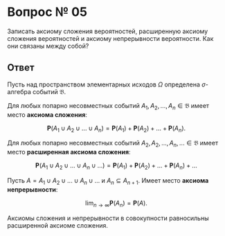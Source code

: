# Вопрос № 05

Записать аксиому сложения вероятностей, расширенную аксиому
сложения вероятностей и аксиому непрерывности вероятности.
Как они связаны между собой?

## Ответ

Пусть над пространством элементарных исходов $\Omega$ определена
$\sigma$-алгебра событий $\mathfrak{B}$.

Для любых попарно несовместных событий
$A_1, A_2, ..., A_n \in \mathfrak{B}$
имеет место **аксиома сложения**:

$$
\mathbf{P}(A_1 \cup A_2 \cup ... \cup A_n)
    = \mathbf{P}(A_1) + \mathbf{P}(A_2) + ... + \mathbf{P}(A_n).
$$

Для любых попарно несовместных событий
$A_2, A_2, ..., A_n, ... \in \mathfrak{B}$
имеет место **расширенная аксиома сложения**:

$$
\mathbf{P}(A_1 \cup A_2 \cup ... \cup A_n \cup ...)
    = \mathbf{P}(A_1) + \mathbf{P}(A_2) + ... + \mathbf{P}(A_n)
    + ...
$$

Пусть $A = A_1 \cup A_2 \cup ... \cup A_n \cup ...$ и
$A_n \subseteq A_{n + 1}$. Имеет место **аксиома непрерывности**:

$$
\lim_{n \rightarrow \infty} \mathbf{P}(A_n) = \mathbf{P}(A).
$$

Аксиомы сложения и непрерывности в совокупности равносильны
расширенной аксиоме сложения.
